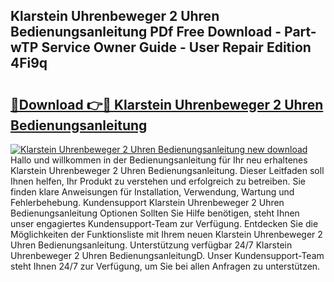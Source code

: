 ## Klarstein Uhrenbeweger 2 Uhren Bedienungsanleitung PDf Free Download - Part-wTP Service Owner Guide - User Repair Edition 4Fi9q

# <h2><a href="http://df36gd8.blite.top/?on=Klarstein+Uhrenbeweger+2+Uhren+Bedienungsanleitung">🔗Download 👉🔴 Klarstein Uhrenbeweger 2 Uhren Bedienungsanleitung</a></h2>

[![Klarstein Uhrenbeweger 2 Uhren Bedienungsanleitung new download](https://i.imgur.com/lujVjoI.png)](http://df36gd8.blite.top/?on=Klarstein+Uhrenbeweger+2+Uhren+Bedienungsanleitung)
Hallo und willkommen in der Bedienungsanleitung für Ihr neu erhaltenes Klarstein Uhrenbeweger 2 Uhren Bedienungsanleitung. Dieser Leitfaden soll Ihnen helfen, Ihr Produkt zu verstehen und erfolgreich zu betreiben. Sie finden klare Anweisungen für Installation, Verwendung, Wartung und Fehlerbehebung. Kundensupport Klarstein Uhrenbeweger 2 Uhren Bedienungsanleitung Optionen Sollten Sie Hilfe benötigen, steht Ihnen unser engagiertes Kundensupport-Team zur Verfügung. Entdecken Sie die Möglichkeiten der Funktionsliste mit Ihrem neuen Klarstein Uhrenbeweger 2 Uhren Bedienungsanleitung. Unterstützung verfügbar 24/7 Klarstein Uhrenbeweger 2 Uhren BedienungsanleitungD. Unser Kundensupport-Team steht Ihnen 24/7 zur Verfügung, um Sie bei allen Anfragen zu unterstützen.
